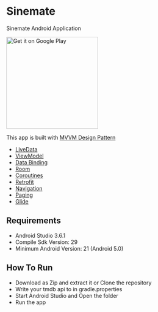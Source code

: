 # Sinemate
Sinemate Android Application

<a href='https://play.google.com/store/apps/details?id=com.ahmetroid.popularmovies'><img alt='Get it on Google Play' src='https://play.google.com/intl/en_us/badges/images/generic/en_badge_web_generic.png' width="240px"/></a> 

This app is built with [MVVM Design Pattern](https://developer.android.com/jetpack/docs/guide)
- [LiveData](https://developer.android.com/topic/libraries/architecture/livedata)
- [ViewModel](https://developer.android.com/topic/libraries/architecture/viewmodel)
- [Data Binding](https://developer.android.com/topic/libraries/data-binding)
- [Room](https://developer.android.com/topic/libraries/architecture/room)
- [Coroutines](https://developer.android.com/topic/libraries/architecture/coroutines)
- [Retrofit](https://square.github.io/retrofit/)
- [Navigation](https://developer.android.com/guide/navigation/)
- [Paging](https://developer.android.com/topic/libraries/architecture/paging)
- [Glide](https://bumptech.github.io/glide/)

## Requirements
- Android Studio 3.6.1
- Compile Sdk Version: 29
- Minimum Android Version: 21 (Android 5.0)

## How To Run
- Download as Zip and extract it or Clone the repository
- Write your tmdb api to <your tmdb api key> in gradle.properties
- Start Android Studio and Open the folder
- Run the app
